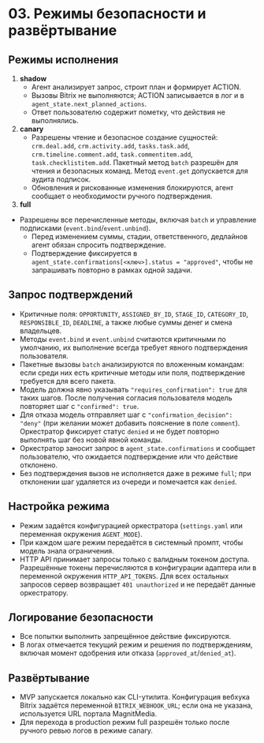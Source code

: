# 03. Режимы безопасности и развёртывание

## Режимы исполнения
1. **shadow**
   * Агент анализирует запрос, строит план и формирует ACTION.
   * Вызовы Bitrix не выполняются; ACTION записывается в лог и в `agent_state.next_planned_actions`.
   * Ответ пользователю содержит пометку, что действия не выполнялись.
2. **canary**
   * Разрешены чтение и безопасное создание сущностей: `crm.deal.add`, `crm.activity.add`, `tasks.task.add`, `crm.timeline.comment.add`, `task.commentitem.add`, `task.checklistitem.add`. Пакетный метод `batch` разрешён для чтения и безопасных команд. Метод `event.get` допускается для аудита подписок.
   * Обновления и рискованные изменения блокируются, агент сообщает о необходимости ручного подтверждения.
3. **full**
* Разрешены все перечисленные методы, включая `batch` и управление подписками (`event.bind`/`event.unbind`).
   * Перед изменением суммы, стадии, ответственного, дедлайнов агент обязан спросить подтверждение.
   * Подтверждение фиксируется в `agent_state.confirmations[<ключ>].status = "approved"`, чтобы не запрашивать повторно в рамках одной задачи.

## Запрос подтверждений
* Критичные поля: `OPPORTUNITY`, `ASSIGNED_BY_ID`, `STAGE_ID`, `CATEGORY_ID`, `RESPONSIBLE_ID`, `DEADLINE`, а также любые суммы денег и смена владельцев.
* Методы `event.bind` и `event.unbind` считаются критичными по умолчанию, их выполнение всегда требует явного подтверждения пользователя.
* Пакетные вызовы `batch` анализируются по вложенным командам: если среди них есть критичные методы или поля, подтверждение требуется для всего пакета.
* Модель должна явно указывать `"requires_confirmation": true` для таких шагов. После получения согласия пользователя модель повторяет шаг с `"confirmed": true`.
* Для отказа модель отправляет шаг с `"confirmation_decision": "deny"` (при желании может добавить пояснение в поле `comment`). Оркестратор фиксирует статус `denied` и не будет повторно выполнять шаг без новой явной команды.
* Оркестратор заносит запрос в `agent_state.confirmations` и сообщает пользователю, что ожидается подтверждение или что действие отклонено.
* Без подтверждения вызов не исполняется даже в режиме `full`; при отклонении шаг удаляется из очереди и помечается как `denied`.

## Настройка режима
* Режим задаётся конфигурацией оркестратора (`settings.yaml` или переменная окружения `AGENT_MODE`).
* При каждом шаге режим передаётся в системный промпт, чтобы модель знала ограничения.
* HTTP API принимает запросы только с валидным токеном доступа. Разрешённые токены перечисляются в конфигурации адаптера или в переменной окружения `HTTP_API_TOKENS`. Для всех остальных запросов сервер возвращает `401 unauthorized` и не передаёт данные оркестратору.

## Логирование безопасности
* Все попытки выполнить запрещённое действие фиксируются.
* В логах отмечается текущий режим и решения по подтверждениям, включая момент одобрения или отказа (`approved_at`/`denied_at`).

## Развёртывание
* MVP запускается локально как CLI-утилита. Конфигурация вебхука Bitrix задаётся переменной `BITRIX_WEBHOOK_URL`; если она не указана, используется URL портала MagnitMedia.
* Для перехода в production режим full разрешён только после ручного ревью логов в режиме canary.

